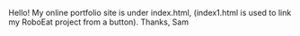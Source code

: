 Hello! 
My online portfolio site is under index.html, (index1.html is used to link my RoboEat project from a button).
Thanks,
Sam 
